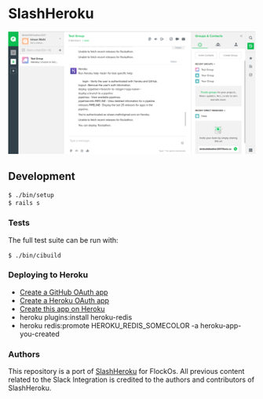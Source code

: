 # SlashHeroku

![Screenshot](https://github.com/OrthoDex/Heroku-Flock-Integration/blob/master/app/assets/images/screenshot.png?raw=true)

## Development

```
$ ./bin/setup
$ rails s
```

### Tests

The full test suite can be run with:

```
$ ./bin/cibuild
```

### Deploying to Heroku

* [Create a GitHub OAuth app](https://github.com/settings/applications/new)
* [Create a Heroku OAuth app](https://dashboard.heroku.com/account/clients/new)
* [Create this app on Heroku](https://heroku.com/deploy?template=https://github.com/atmos/slash-heroku)
* heroku plugins:install heroku-redis
* heroku redis:promote HEROKU_REDIS_SOMECOLOR -a heroku-app-you-created

### Authors
This repository is a port of [SlashHeroku](https://github.com/atmos/slash-heroku) for FlockOs.
All previous content related to the Slack Integration is credited to the authors and contributors of SlashHeroku.
